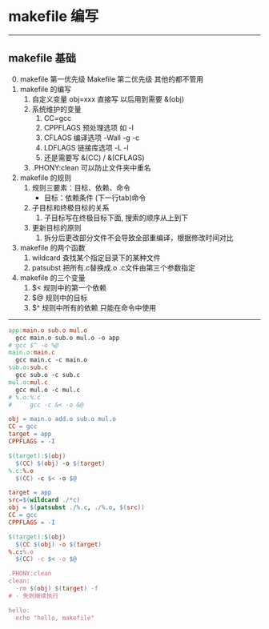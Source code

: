 # makefile 编写
---
## makefile 基础
0. makefile 第一优先级 Makefile 第二优先级 其他的都不管用
1. makefile 的编写
   1. 自定义变量 obj=xxx 直接写 以后用到需要 &(obj)
   2. 系统维护的变量
      1. CC=gcc
      2. CPPFLAGS 预处理选项 如 -I
      3. CFLAGS 编译选项 -Wall -g -c
      4. LDFLAGS 链接库选项 -L -l
      5. 还是需要写 &(CC) / &(CFLAGS)
   3. .PHONY:clean 可以防止文件夹中重名
2. makefile 的规则
   1. 规则三要素：目标、依赖、命令
      - 目标：依赖条件 (下一行tab)命令
   2. 子目标和终极目标的关系
      1. 子目标写在终极目标下面, 搜索的顺序从上到下
   3. 更新目标的原则
      1. 拆分后更改部分文件不会导致全部重编译，根据修改时间对比
3. makefile 的两个函数
   1. wildcard 查找某个指定目录下的某种文件
   2. patsubst 把所有.c替换成.o .c文件由第三个参数指定
4. makefile 的三个变量
   1. $< 规则中的第一个依赖
   2. $@  规则中的目标
   3. $^ 规则中所有的依赖 只能在命令中使用

---
```makefile
app:main.o sub.o mul.o
  gcc main.o sub.o mul.o -o app
# gcc $^ -o %@
main.o:main.c
  gcc main.c -c main.o
sub.o:sub.c
  gcc sub.o -c sub.c
mul.o:mul.c
  gcc mul.o -c mul.c
# %.o:%.c
#     gcc -c &< -o &@
```

```makefile
obj = main.o add.o sub.o mul.o
CC = gcc
target = app
CPPFLAGS = -I

$(target):$(obj)
  $(CC) $(obj) -o $(target)
%.c:%.o
  $(CC) -c $< -o $@

```

```makefile
target = app
src=$(wildcard ./*c)
obj = $(patsubst ./%.c, ./%.o, $(src))
CC = gcc
CPPFLAGS = -I

$(target):$(obj)
  $(CC $(obj) -o $(target)
%.c:%.o
  $(CC) -c $< -o $@

.PHONY:clean
clean:
  -rm $(obj) $(target) -f
# - 失则继续执行

hello:
  echo "hello, makefile"
```
